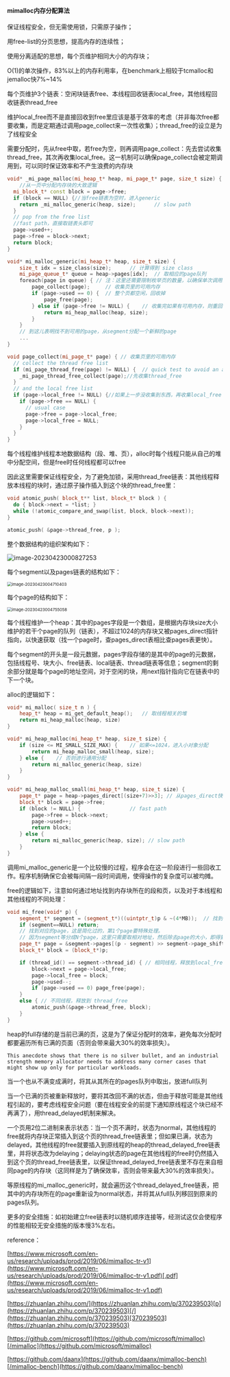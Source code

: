#### mimalloc内存分配算法

保证线程安全，但无需使用锁，只需原子操作；

用free-list的分页思想，提高内存的连续性；

使用分离适配的思想，每个页维护相同大小的内存块；

O(1)的单次操作，83%以上的内存利用率，在benchmark上相较于tcmalloc和jemalloc快7%~14%



每个页维护3个链表：空闲块链表free、本线程回收链表local_free，其他线程回收链表thread_free

维护local_free而不是直接回收到free里应该是基于效率的考虑（并非每次free都要收集，而是定期通过调用page_collect来一次性收集）；thread_free的设立是为了线程安全

需要分配时，先从free中取，若free为空，则再调用page_collect：先去尝试收集thread_free，其次再收集local_free。这一机制可以确保page_collect会被定期调用到，可以同时保证效率和不产生浪费的内存块

```cpp
void* _mi_page_malloc(mi_heap_t* heap, mi_page_t* page, size_t size) {
    //从一页中分配内存块的大致逻辑
  mi_block_t* const block = page->free;
  if (block == NULL) {//当free链表为空时，进入generic
    return _mi_malloc_generic(heap, size);      // slow path
  }
  // pop from the free list
  //fast path，直接取链表头即可
  page->used++;
  page->free = block->next;
  return block;
}

void* mi_malloc_generic(mi_heap_t* heap, size_t size) {
    size_t idx = size_class(size);      // 计算得到 size class
    mi_page_queue_t* queue = heap->pages[idx];  // 取相应的page队列
    foreach(page in queue) { // 注：这里还需要限制枚举页的数量，以确保单次调用的时间开销有上限
        page_collect(page);     // 收集页里的可用内存
        if (page->used == 0) {  // 整个页都空闲，回收掉
            page_free(page);
        } else if (page->free != NULL) {    // 收集完如果有可用内存，则重回分配入口
            return mi_heap_malloc(heap, size);
        }
    }
    // 到这儿表明找不到可用的page，从segment分配一个新鲜的page
    ...
}

void page_collect(mi_page_t* page) { // 收集页里的可用内存
  // collect the thread free list
  if (mi_page_thread_free(page) != NULL) {  // quick test to avoid an atomic operation
    _mi_page_thread_free_collect(page);//先收集thread_free
  }
  // and the local free list
  if (page->local_free != NULL) {//如果上一步没收集到东西，再收集local_free
    if (page->free == NULL) {
      // usual case
      page->free = page->local_free;
      page->local_free = NULL;
    }
  }
}
```



每个线程维护线程本地数据结构（段、堆、页），alloc时每个线程只能从自己的堆中分配空间，但是free时任何线程都可以free

因此这里需要保证线程安全，为了避免加锁，采用thread_free链表：其他线程释放本线程的块时，通过原子操作插入到这个块的thread_free里：

```cpp
void atomic_push( block_t** list, block_t* block ) {
  do { block->next = *list; }
  while (!atomic_compare_and_swap(list, block, block->next));
}

atomic_push( &page->thread_free, p );
```



整个数据结构的组织架构如下：

![image-20230423000827253](C:\Users\liuzhangfeiabc\AppData\Roaming\Typora\typora-user-images\image-20230423000827253.png)

每个segment以及pages链表的结构如下：

<img src="C:\Users\liuzhangfeiabc\AppData\Roaming\Typora\typora-user-images\image-20230423004710403.png" alt="image-20230423004710403" style="zoom:67%;" />

每个page的结构如下：

<img src="C:\Users\liuzhangfeiabc\AppData\Roaming\Typora\typora-user-images\image-20230423004755058.png" alt="image-20230423004755058" style="zoom:67%;" />

每个线程维护一个heap：其中的pages字段是一个数组，是根据内存块size大小维护的若干个page的队列（链表），不超过1024的内存块又被pages_direct指针指向，以快速获取（找一个page时，查pages_direct表相比查pages表更快）。

每个segment的开头是一段元数据，pages字段存储的是其中的page的元数据，包括线程号、块大小、free链表、local链表、thread链表等信息；segment的剩余部分就是每个page的地址空间，对于空闲的块，用next指针指向它在链表中的下一个块。



alloc的逻辑如下：

```cpp
void* mi_malloc( size_t n ) {
    heap_t* heap = mi_get_default_heap();   // 取线程相关的堆
    return mi_heap_malloc(heap, size)
}

void* mi_heap_malloc(mi_heap_t* heap, size_t size) {
    if (size <= MI_SMALL_SIZE_MAX) {    // 如果<=1024，进入小对象分配
        return mi_heap_malloc_small(heap, size);
    } else {    // 否则进行通用分配
        return mi_malloc_generic(heap, size)
    }
}

void* mi_heap_malloc_small(mi_heap_t* heap, size_t size) {
    page_t* page = heap->pages_direct[(size+7)>>3]; // 从pages_direct快速得到可分配的页
    block_t* block = page->free;
    if (block != NULL) {                // fast path
        page->free = block->next;
        page->used++;
        return block;
    } else {
        return mi_malloc_generic(heap, size); // slow path
    }
}
```

调用mi_malloc_generic是一个比较慢的过程，程序会在这一阶段进行一些回收工作。程序机制确保它会被每间隔一段时间调用，使得操作的复杂度可以被均摊。



free的逻辑如下，注意如何通过地址找到内存块所在的段和页，以及对于本线程和其他线程的不同处理：

```cpp
void mi_free(void* p) {
    segment_t* segment = (segment_t*)((uintptr_t)p & ~(4*MB));  // 找到对应的segment
    if (segment==NULL) return;
    // 找到对应的page，这是简化过的，第1个page要特殊处理。
    // 因为segment等分成N个page，这里只需要取相对地址，然后除去page的大小，即得到page的索引。
    page_t* page = &segment->pages[(p - segment) >> segment->page_shift];
    block_t* block = (block_t*)p;

    if (thread_id() == segment->thread_id) { // 相同线程，释放到local_free
        block->next = page->local_free;
        page->local_free = block;
        page->used--;
        if (page->used == 0) page_free(page);
    }
    else { // 不同线程，释放到 thread_free
        atomic_push(&page->thread_free, block);
    }
}
```



heap的full存储的是当前已满的页，这是为了保证分配时的效率，避免每次分配时都要遍历所有已满的页面（否则会带来最大30%的效率损失）。

```
This anecdote shows that there is no silver bullet, and an industrial strength memory allocator needs to address many corner cases that might show up only for particular workloads.
```

当一个也从不满变成满时，将其从其所在的pages队列中取出，放进full队列

当一个已满的页被重新释放时，要将其改回不满的状态，但由于释放可能是其他线程引起的，要考虑线程安全问题（要在线程安全的前提下通知原线程这个块已经不再满了），用thread_delayed机制来解决。

一个页用2位二进制来表示状态：当一个页不满时，状态为normal，其他线程的free就将内存块正常插入到这个页的thread_free链表里；但如果已满，状态为delayed，其他线程的free就要插入到原线程的heap的thread_delayed_free链表里，并将状态改为delaying；delaying状态的page在其他线程的free时仍然插入到这个页的thread_free链表里，以保证thread_delayed_free链表里不存在来自相同page的内存块（这同样是为了确保效率，否则会带来最大30%的效率损失）。

等原线程的mi_malloc_generic时，就会遍历这个thread_delayed_free链表，把其中的内存块所在的page重新设为normal状态，并将其从full队列移回到原来的pages队列。

更多的安全措施：如初始建立free链表时以随机顺序连接等，经测试这仅会使程序的性能相较无安全措施的版本慢3%左右。



reference：

[https://www.microsoft.com/en-us/research/uploads/prod/2019/06/mimalloc-tr-v1](https://www.microsoft.com/en-us/research/uploads/prod/2019/06/mimalloc-tr-v1.pdf)[.pdf](https://www.microsoft.com/en-us/research/uploads/prod/2019/06/mimalloc-tr-v1.pdf)

[https://zhuanlan.zhihu.com/](https://zhuanlan.zhihu.com/p/370239503)[p](https://zhuanlan.zhihu.com/p/370239503)[/](https://zhuanlan.zhihu.com/p/370239503)[370239503](https://zhuanlan.zhihu.com/p/370239503)

[https://github.com/microsoft](https://github.com/microsoft/mimalloc)[/mimalloc](https://github.com/microsoft/mimalloc)

[https://github.com/daanx](https://github.com/daanx/mimalloc-bench)[/mimalloc-bench](https://github.com/daanx/mimalloc-bench)